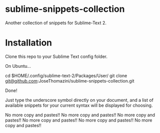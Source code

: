 sublime-snippets-collection
===========================

Another collection of snippets for Sublime-Text 2.

Installation
============

Clone this repo to your Sublime Text config folder.

On Ubuntu...

cd $HOME/.config/sublime-text-2/Packages/User/
git clone git@github.com:JoseThomazini/sublime-snippets-collection.git

Done!

Just type the underscore symbol directly on your document, and a list of
available snippets for your current syntax will be displayed for choosing.

No more copy and pastes!!
No more copy and pastes!!
No more copy and pastes!!
No more copy and pastes!!
No more copy and pastes!!
No more copy and pastes!!
